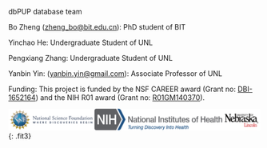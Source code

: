 dbPUP database team

Bo Zheng (zheng_bo@bit.edu.cn): PhD student of BIT

Yinchao He: Undergraduate Student of UNL

Pengxiang Zhang: Undergraduate Student of UNL

Yanbin Yin: (yanbin.yin@gmail.com): Associate Professor of UNL

Funding: This project is funded by the NSF CAREER award (Grant no: [DBI-1652164](https://nsf.gov/awardsearch/showAward?AWD_ID=1652164)) and the NIH R01 award (Grant no: [R01GM140370](https://reporter.nih.gov/search/8pfR3_iHGEytobw-sNqcRA/project-details/10099567)).

![fundation](./static/images/text_content/figures/fundation.png){: .fit3}

